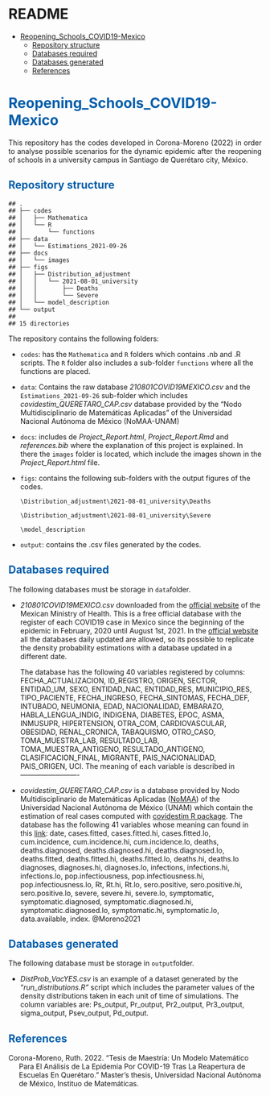README
================

-   [Reopening_Schools_COVID19-Mexico](#reopening_schools_covid19-mexico)
    -   [Repository structure](#repository-structure)
    -   [Databases required](#databases-required)
    -   [Databases generated](#databases-generated)
    -   [References](#references)

<span style="color:#035eab;">

# Reopening_Schools_COVID19-Mexico

</span>

<div align="justify">

This repository has the codes developed in Corona-Moreno (2022) in order
to analyse possible scenarios for the dynamic epidemic after the
reopening of schools in a university campus in Santiago de Querétaro
city, México.

</div>

<span style="color:#035eab;">

## Repository structure

</span>

    ## .
    ## ├── codes
    ## │   ├── Mathematica
    ## │   └── R
    ## │       └── functions
    ## ├── data
    ## │   └── Estimations_2021-09-26
    ## ├── docs
    ## │   └── images
    ## ├── figs
    ## │   ├── Distribution_adjustment
    ## │   │   └── 2021-08-01_university
    ## │   │       ├── Deaths
    ## │   │       └── Severe
    ## │   └── model_description
    ## └── output
    ## 
    ## 15 directories

The repository contains the following folders:

-   `codes`: has the `Mathematica` and `R` folders which contains .nb
    and .R scripts. The `R` folder also includes a sub-folder
    `functions` where all the functions are placed.

-   `data`: Contains the raw database *210801COVID19MEXICO.csv* and the
    `Estimations_2021-09-26` sub-folder which includes
    *covidestim_QUERETARO_CAP.csv* database provided by the “Nodo
    Multidisciplinario de Matemáticas Aplicadas” of the Universidad
    Nacional Autónoma de México (NoMAA-UNAM)

-   `docs`: includes de *Project_Report.html*, *Project_Report.Rmd* and
    *references.bib* where the explanation of this project is explained.
    In there the `images` folder is located, which include the images
    shown in the *Project_Report.html* file.

-   `figs`: contains the following sub-folders with the output figures
    of the codes.

    `\Distribution_adjustment\2021-08-01_university\Deaths`

    `\Distribution_adjustment\2021-08-01_university\Severe`

    `\model_description`

-   `output`: contains the .csv files generated by the codes.

<span style="color:#035eab;">

## Databases required

</span>

The following databases must be storage in `data`folder.

-   *210801COVID19MEXICO.csv* downloaded from the [official
    website](https://www.gob.mx/salud/documentos/datos-abiertos-bases-historicas-direccion-general-de-epidemiologia)
    of the Mexican Ministry of Health. This is a free official database
    with the register of each COVID19 case in Mexico since the beginning
    of the epidemic in February, 2020 until August 1st, 2021. In the
    [official
    website](https://www.gob.mx/salud/documentos/datos-abiertos-bases-historicas-direccion-general-de-epidemiologia)
    all the databases daily updated are allowed, so its possible to
    replicate the density probability estimations with a database
    updated in a different date.

    The database has the following 40 variables registered by columns:
    FECHA_ACTUALIZACION, ID_REGISTRO, ORIGEN, SECTOR, ENTIDAD_UM, SEXO,
    ENTIDAD_NAC, ENTIDAD_RES, MUNICIPIO_RES, TIPO_PACIENTE,
    FECHA_INGRESO, FECHA_SINTOMAS, FECHA_DEF, INTUBADO, NEUMONIA, EDAD,
    NACIONALIDAD, EMBARAZO, HABLA_LENGUA_INDIG, INDIGENA, DIABETES,
    EPOC, ASMA, INMUSUPR, HIPERTENSION, OTRA_COM, CARDIOVASCULAR,
    OBESIDAD, RENAL_CRONICA, TABAQUISMO, OTRO_CASO, TOMA_MUESTRA_LAB,
    RESULTADO_LAB, TOMA_MUESTRA_ANTIGENO, RESULTADO_ANTIGENO,
    CLASIFICACION_FINAL, MIGRANTE, PAIS_NACIONALIDAD, PAIS_ORIGEN, UCI.
    The meaning of each variable is described in ————————-

-   *covidestim_QUERETARO_CAP.csv* is a database provided by Nodo
    Multidisciplinario de Matemáticas Aplicadas
    ([NoMAA](https://www.matem-juriquilla.unam.mx/NoMMA-Covid)) of the
    Universidad Nacional Autónoma de México (UNAM) which contain the
    estimation of real cases computed with [covidestim R
    package](https://covidestim.org/). The database has the following 41
    variables whose meaning can found in this
    [link](https://pkg.covidestim.org/reference/summary.covidestim_result.html):
    date, cases.fitted, cases.fitted.hi, cases.fitted.lo, cum.incidence,
    cum.incidence.hi, cum.incidence.lo, deaths, deaths.diagnosed,
    deaths.diagnosed.hi, deaths.diagnosed.lo, deaths.fitted,
    deaths.fitted.hi, deaths.fitted.lo, deaths.hi, deaths.lo diagnoses,
    diagnoses.hi, diagnoses.lo, infections, infections.hi,
    infections.lo, pop.infectiousness, pop.infectiousness.hi,
    pop.infectiousness.lo, Rt, Rt.hi, Rt.lo, sero.positive,
    sero.positive.hi, sero.positive.lo, severe, severe.hi, severe.lo,
    symptomatic, symptomatic.diagnosed, symptomatic.diagnosed.hi,
    symptomatic.diagnosed.lo, symptomatic.hi, symptomatic.lo,
    data.available, index. @Moreno2021

<span style="color:#035eab;">

## Databases generated

</span>

The following database must be storage in `output`folder.

-   *DistProb_VacYES.csv* is an example of a dataset generated by the
    “*run_distributions.R”* script which includes the parameter values
    of the density distributions taken in each unit of time of
    simulations. The column variables are: Ps_output, Pr_output,
    Pr2_output, Pr3_output, sigma_output, Psev_output, Pd_output.

<span style="color:#035eab;">

## References

</span>

<div id="refs" class="references csl-bib-body hanging-indent">

<div id="ref-RuthTesis" class="csl-entry">

Corona-Moreno, Ruth. 2022. “Tesis de Maestría: Un Modelo Matemático Para
El Análisis de La Epidemia Por COVID-19 Tras La Reapertura de Escuelas
En Querétaro.” Master’s thesis, Universidad Nacional Autónoma de México,
Instituo de Matemáticas.

</div>

</div>
